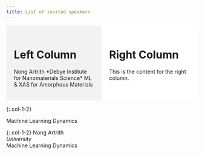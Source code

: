 ```yaml
---
title: List of invited speakers
---
```


<!-- <object data="/assets/speakers - Sheet1.pdf" width="100%" height="100%" type='application/pdf'></object>
 -->
<div style="display: flex;">

<div style="flex: 1; padding: 20px; background-color: #f2f2f2;">
  <h1>Left Column</h1>
  <p>Nong Artrith   
     *Debye Institute for Nanomaterials Science*
     ML & XAS for Amorphous Materials</p>
</div>

<div style="flex: 1; padding: 20px; background-color: #ffffff;">
  <h1>Right Column</h1>
  <p>This is the content for the right column.</p>
</div>

</div>


{:.col-1-2}


Machine Learning Dynamics   


{:.col-1-2}
Nong Artrith   
*University*    
Machine Learning Dynamics   